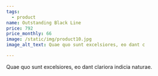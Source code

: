 ```yaml
---
tags:
  - product
name: Outstanding Black Line
price: 792
price_monthly: 66
image: /static/img/product10.jpg
image_alt_text: Quae quo sunt excelsiores, eo dant c

---
```

Quae quo sunt excelsiores, eo dant clariora indicia naturae.
